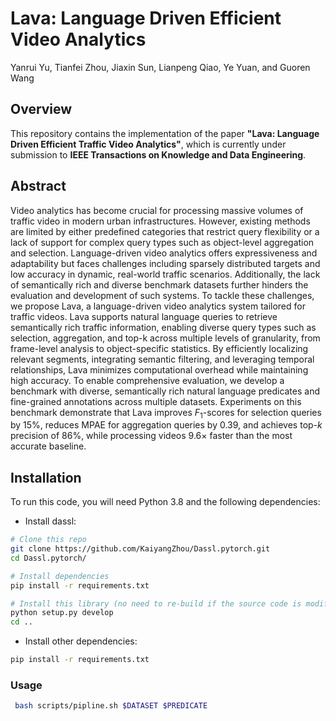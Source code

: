 # Lava: Language Driven Efficient Video Analytics

Yanrui Yu, Tianfei Zhou, Jiaxin Sun, Lianpeng Qiao, Ye Yuan, and Guoren Wang

## Overview

This repository contains the implementation of the paper **"Lava: Language Driven Efficient Traffic Video Analytics"**, which is currently under submission to **IEEE Transactions on Knowledge and Data Engineering**.

## Abstract
Video analytics has become crucial for processing massive volumes of traffic video in modern urban infrastructures. However, existing methods are limited by either predefined categories that restrict query flexibility or a lack of support for complex query types such as object-level aggregation and selection. Language-driven video analytics offers expressiveness and adaptability but faces challenges including sparsely distributed targets and low accuracy in dynamic, real-world traffic scenarios. Additionally, the lack of semantically rich and diverse benchmark datasets further hinders the evaluation and development of such systems.  To tackle these challenges, we propose Lava, a language-driven video analytics system tailored for traffic videos. Lava supports natural language queries to retrieve semantically rich traffic information, enabling diverse query types such as selection, aggregation, and top-k across multiple levels of granularity, from frame-level analysis to object-specific statistics. By efficiently localizing relevant segments, integrating semantic filtering, and leveraging temporal relationships, Lava minimizes computational overhead while maintaining high accuracy. To enable comprehensive evaluation, we develop a benchmark with diverse, semantically rich natural language predicates and fine-grained annotations across multiple datasets. Experiments on this benchmark demonstrate that Lava improves $F_1$-scores for selection queries by 15%, reduces MPAE for aggregation queries by 0.39, and achieves top-$k$ precision of 86%, while processing videos 9.6× faster than the most accurate baseline.

## Installation

To run this code, you will need Python 3.8 and the following dependencies:

* Install dassl: 
```bash
# Clone this repo
git clone https://github.com/KaiyangZhou/Dassl.pytorch.git
cd Dassl.pytorch/

# Install dependencies
pip install -r requirements.txt

# Install this library (no need to re-build if the source code is modified)
python setup.py develop
cd ..
```

* Install other dependencies:
```bash
pip install -r requirements.txt
```

### Usage
```bash
 bash scripts/pipline.sh $DATASET $PREDICATE
```
